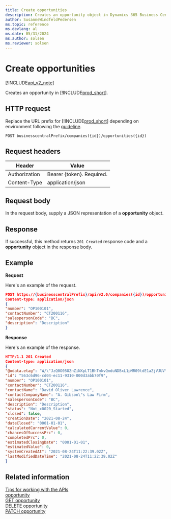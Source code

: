 ```yaml
---
title: Create opportunities
description: Creates an opportunity object in Dynamics 365 Business Central.
author: SusanneWindfeldPedersen
ms.topic: reference
ms.devlang: al
ms.date: 05/31/2024
ms.author: solsen
ms.reviewer: solsen
---
```


<!-- NOTE: This article is an auto-generated stub from the metadata file. -->
<!-- The sections marked with an EDIT_IS_REQUIRED require manual editing. -->
# Create opportunities

[!INCLUDE[api_v2_note](../../../includes/api_v2_note.md)]

Creates an opportunity in [!INCLUDE[prod_short](../../../includes/prod_short.md)].

## HTTP request

Replace the URL prefix for [!INCLUDE[prod_short](../../../includes/prod_short.md)] depending on environment following the [guideline](../../v2.0/endpoints-apis-for-dynamics.md).

```
POST businesscentralPrefix/companies({id})/opportunities({id})
```

## Request headers

|Header|Value|
|------|-----|
|Authorization  |Bearer {token}. Required. |
|Content-Type  |application/json|

## Request body

In the request body, supply a JSON representation of a **opportunity** object.

## Response

If successful, this method returns ```201 Created``` response code and a **opportunity** object in the response body.


## Example

**Request**

Here's an example of the request.

```json
POST https://{businesscentralPrefix}/api/v2.0/companies({id})/opportunities({id})
Content-type: application/json
{
"number": "OP100101",
"contactNumber": "CT200116",
"salespersonCode": "BC",
"description": "Description"
}
```

**Response**

Here's an example of the response.

```json
HTTP/1.1 201 Created
Content-type: application/json
{
"@odata.etag": "W/\"JzQ0O05OZnZiNXpLT1BhTmkvQmduNDBxL1pMR09tdE1aZjVJUVYrYVBWb0VzeDA9MTswMDsn\"",
"id": "563c6d96-cd04-ec11-9310-000d3abb70f9",
"number": "OP100101",
"contactNumber": "CT200116",
"contactName": "David Oliver Lawrence",
"contactCompanyName": "A. Gibson\"s Law Firm",
"salespersonCode": "BC",
"description": "Description",
"status": "Not_x0020_Started",
"closed": false,
"creationDate": "2021-08-24",
"dateClosed": "0001-01-01",
"calculatedCurrentValue": 0,
"chancesOfSuccessPrc": 0,
"completedPrc": 0,
"estimatedClosingDate": "0001-01-01",
"estimatedValue": 0,
"systemCreatedAt": "2021-08-24T11:22:39.02Z",
"lastModifiedDateTime": "2021-08-24T11:22:39.02Z"
}
```

## Related information

[Tips for working with the APIs](/dynamics365/business-central/dev-itpro/developer/devenv-connect-apps-tips)  
[opportunity](../resources/dynamics_opportunity.md)  
[GET opportunity](dynamics_opportunity_get.md)  
[DELETE opportunity](dynamics_opportunity_delete.md)  
[PATCH opportunity](dynamics_opportunity_update.md)  
